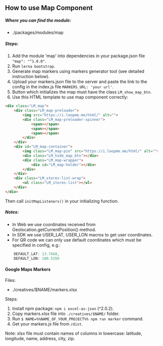 ## How to use Map Component

##### Where you can find the module:
- ./packages/modules/map

##### Steps:
1. Add the module 'map' into dependencies in your package.json file `"map": "^1.0.0"`.
2. Run `lerna bootstrap`.
3. Generate map markers using markers generator tool (see detailed instruction below).
4. Upload your markers.json file to the server and paste the link to the config in the index.js file `MARKERS_URL: 'your url'`.
5. Button which initializes the map must have the class `LM_show_map_btn`.
6. Use this HTML template to use map component correctly: 
```html
<div class="LM_map">
    <div class="LM_map-preloader">
        <img src="https://i.loopme.me/html/" alt="">
        <div class="LM_map-preloader-spinner">
            <span></span>
            <span></span>
            <span></span>
        </div>
    </div>
    <div id="LM_map-container">
        <img class="LM_map-pin" src="https://i.loopme.me/html/" alt="">
        <div class="LM_hide_map_btn"></div>
        <div class="LM_map-wrapper">
            <div id="LM_map-holder"></div>
        </div>
    </div>
    <div class="LM_stores-list-wrap">
        <ul class="LM_stores-list"></ul>
    </div>
</div>
```

Then call `initMapListeners()` in your initializing function.

##### Notes:
- In Web we use coordinates received from Geolocation.getCurrentPosition() method.
- In SDK we use USER_LAT, USER_LON macros to get user coordinates.
- For QR code we can only use default coordinates which must be specified in config, e.g.:
```javascript
    DEFAULT_LAT: 13.7468,
    DEFAULT_LON: 100.5350
```

#### Google Maps Markers

Files:
- ./creatives/$NAME/markers.xlsx

Steps:
1. Install npm package: `npm i excel-as-json` (^2.0.2).
2. Copy markers.xlsx file into `./creatives/$NAME/` folder.
3. Run `$ NAME=%%NAME_OF_YOUR_PROJECT%% npm run marker` command.
4. Get your markers.js file from `/dist`.

Note: xlsx file must contain names of columns in lowercase: latitude, longitude, name, address, city, zip. 
